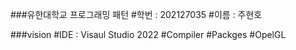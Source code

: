 ###유한대학교 프로그래밍 패턴
#학번 : 202127035
#이름 : 주현호

###vision
 #IDE : Visaul Studio 2022
 #Compiler
 #Packges
  #OpelGL
